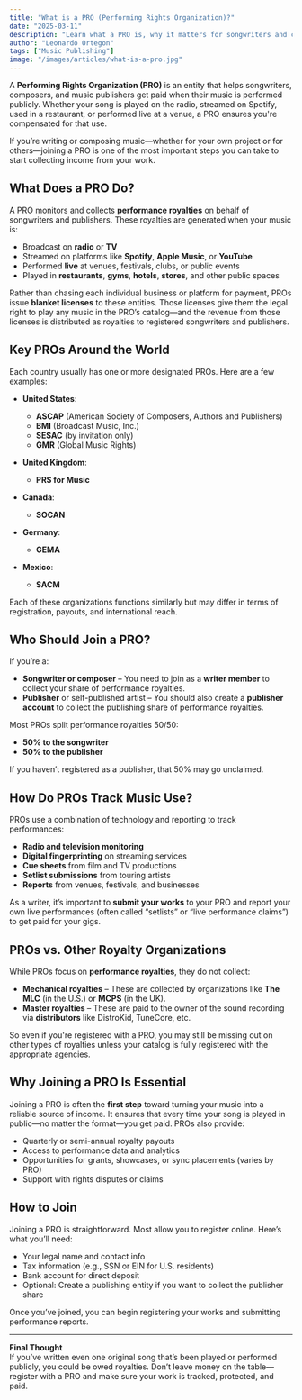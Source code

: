 ```yaml
---
title: "What is a PRO (Performing Rights Organization)?"
date: "2025-03-11"
description: "Learn what a PRO is, why it matters for songwriters and composers, and how it helps you collect royalties every time your music is played publicly."
author: "Leonardo Ortegon"
tags: ["Music Publishing"]
image: "/images/articles/what-is-a-pro.jpg"
---
```


A **Performing Rights Organization (PRO)** is an entity that helps songwriters, composers, and music publishers get paid when their music is performed publicly. Whether your song is played on the radio, streamed on Spotify, used in a restaurant, or performed live at a venue, a PRO ensures you're compensated for that use.

If you’re writing or composing music—whether for your own project or for others—joining a PRO is one of the most important steps you can take to start collecting income from your work.

## What Does a PRO Do?

A PRO monitors and collects **performance royalties** on behalf of songwriters and publishers. These royalties are generated when your music is:

- Broadcast on **radio** or **TV**
- Streamed on platforms like **Spotify**, **Apple Music**, or **YouTube**
- Performed **live** at venues, festivals, clubs, or public events
- Played in **restaurants**, **gyms**, **hotels**, **stores**, and other public spaces

Rather than chasing each individual business or platform for payment, PROs issue **blanket licenses** to these entities. Those licenses give them the legal right to play any music in the PRO’s catalog—and the revenue from those licenses is distributed as royalties to registered songwriters and publishers.

## Key PROs Around the World

Each country usually has one or more designated PROs. Here are a few examples:

- **United States**:  
  - **ASCAP** (American Society of Composers, Authors and Publishers)  
  - **BMI** (Broadcast Music, Inc.)  
  - **SESAC** (by invitation only)  
  - **GMR** (Global Music Rights)

- **United Kingdom**:  
  - **PRS for Music**

- **Canada**:  
  - **SOCAN**

- **Germany**:  
  - **GEMA**

- **Mexico**:  
  - **SACM**

Each of these organizations functions similarly but may differ in terms of registration, payouts, and international reach.

## Who Should Join a PRO?

If you’re a:

- **Songwriter or composer** – You need to join as a **writer member** to collect your share of performance royalties.
- **Publisher** or self-published artist – You should also create a **publisher account** to collect the publishing share of performance royalties.

Most PROs split performance royalties 50/50:
- **50% to the songwriter**
- **50% to the publisher**

If you haven’t registered as a publisher, that 50% may go unclaimed.

## How Do PROs Track Music Use?

PROs use a combination of technology and reporting to track performances:

- **Radio and television monitoring**
- **Digital fingerprinting** on streaming services
- **Cue sheets** from film and TV productions
- **Setlist submissions** from touring artists
- **Reports** from venues, festivals, and businesses

As a writer, it’s important to **submit your works** to your PRO and report your own live performances (often called “setlists” or “live performance claims”) to get paid for your gigs.

## PROs vs. Other Royalty Organizations

While PROs focus on **performance royalties**, they do not collect:

- **Mechanical royalties** – These are collected by organizations like **The MLC** (in the U.S.) or **MCPS** (in the UK).
- **Master royalties** – These are paid to the owner of the sound recording via **distributors** like DistroKid, TuneCore, etc.

So even if you're registered with a PRO, you may still be missing out on other types of royalties unless your catalog is fully registered with the appropriate agencies.

## Why Joining a PRO Is Essential

Joining a PRO is often the **first step** toward turning your music into a reliable source of income. It ensures that every time your song is played in public—no matter the format—you get paid. PROs also provide:

- Quarterly or semi-annual royalty payouts
- Access to performance data and analytics
- Opportunities for grants, showcases, or sync placements (varies by PRO)
- Support with rights disputes or claims

## How to Join

Joining a PRO is straightforward. Most allow you to register online. Here’s what you’ll need:

- Your legal name and contact info  
- Tax information (e.g., SSN or EIN for U.S. residents)  
- Bank account for direct deposit  
- Optional: Create a publishing entity if you want to collect the publisher share

Once you’ve joined, you can begin registering your works and submitting performance reports.

---

**Final Thought**  
If you’ve written even one original song that’s been played or performed publicly, you could be owed royalties. Don’t leave money on the table—register with a PRO and make sure your work is tracked, protected, and paid.